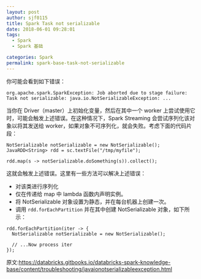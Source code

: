 ```yaml
---
layout: post
author: sjf0115
title: Spark Task not serializable
date: 2018-06-01 09:28:01
tags:
  - Spark
  - Spark 基础

categories: Spark
permalink: spark-base-task-not-serializable
---
```


你可能会看到如下错误：
```
org.apache.spark.SparkException: Job aborted due to stage failure: Task not serializable: java.io.NotSerializableException: ...
```
当你在 Driver（master）上初始化变量，然后在其中一个 worker 上尝试使用它时，可能会触发上述错误。在这种情况下，Spark Streaming 会尝试序列化该对象以将其发送给 worker，如果对象不可序列化，就会失败。考虑下面的代码片段：
```
NotSerializable notSerializable = new NotSerializable();
JavaRDD<String> rdd = sc.textFile("/tmp/myfile");

rdd.map(s -> notSerializable.doSomething(s)).collect();
```
这就会触发上述错误。这里有一些方法可以解决上述错误：
- 对该类进行序列化
- 仅在传递给 map 中 lambda 函数内声明实例。
- 将 NotSerializable 对象设置为静态，并在每台机器上创建一次。
- 调用 `rdd.forEachPartition` 并在其中创建 NotSerializable 对象，如下所示：
```
rdd.forEachPartition(iter -> {
  NotSerializable notSerializable = new NotSerializable();

  // ...Now process iter
});
```

原文:https://databricks.gitbooks.io/databricks-spark-knowledge-base/content/troubleshooting/javaionotserializableexception.html
